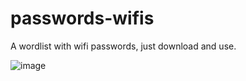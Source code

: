 # passwords-wifis

A wordlist with wifi passwords, just download and use.


![image](https://github.com/lixz07/passwords-wifis/assets/138683122/7ea56542-326c-474b-9bd0-95a08ab1383d)

